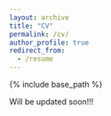 ```yaml
---
layout: archive
title: "CV"
permalink: /cv/
author_profile: true
redirect_from:
  - /resume
---
```


{% include base_path %}

Will be updated soon!!!
